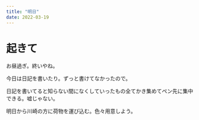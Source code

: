 ```yaml
---
title: "明日"
date: 2022-03-19
---
```


# 起きて
お昼過ぎ。終いやね。

今日は日記を書いたり。ずっと書けてなかったので。

日記を書いてると知らない間になくしていったもの全てかき集めてペン先に集中できる。嘘じゃない。

明日から川崎の方に荷物を運び込む。色々用意しよう。